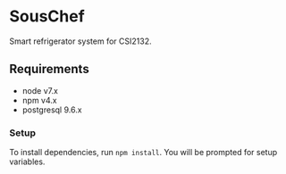 # SousChef

Smart refrigerator system for CSI2132.

## Requirements

 - node v7.x
 - npm v4.x
 - postgresql 9.6.x

### Setup

To install dependencies, run `npm install`. You will be prompted
for setup variables.